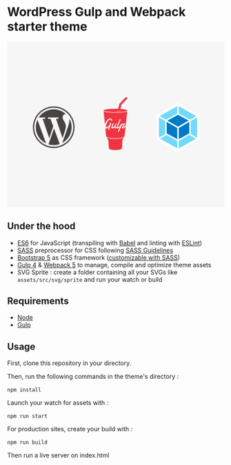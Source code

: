 # WordPress Gulp and Webpack starter theme

![](screenshot.png)

## Under the hood

- [ES6](https://github.com/lukehoban/es6features#readme) for JavaScript (transpiling with [Babel](https://babeljs.io/) and linting with [ESLint](https://eslint.org/))
- [SASS](http://sass-lang.com/) preprocessor for CSS following [SASS Guidelines](https://sass-guidelin.es/#the-7-1-pattern)
- [Bootstrap 5](https://getbootstrap.com/docs/5.2/getting-started/introduction/) as CSS framework ([customizable with SASS](https://getbootstrap.com/docs/5.2/customize/sass/))
- [Gulp 4](https://gulpjs.com/) & [Webpack 5](https://webpack.js.org/) to manage, compile and optimize theme assets
- SVG Sprite : create a folder containing all your SVGs like `assets/src/svg/sprite` and run your watch or build

## Requirements

* [Node](https://nodejs.org/)
* [Gulp](https://gulpjs.com/docs/en/getting-started/quick-start)

## Usage

First, clone this repository in your directory.

Then, run the following commands in the theme's directory :

	npm install

Launch your watch for assets with :

	npm run start

For production sites, create your build with :

	npm run build

Then run a live server on index.html

